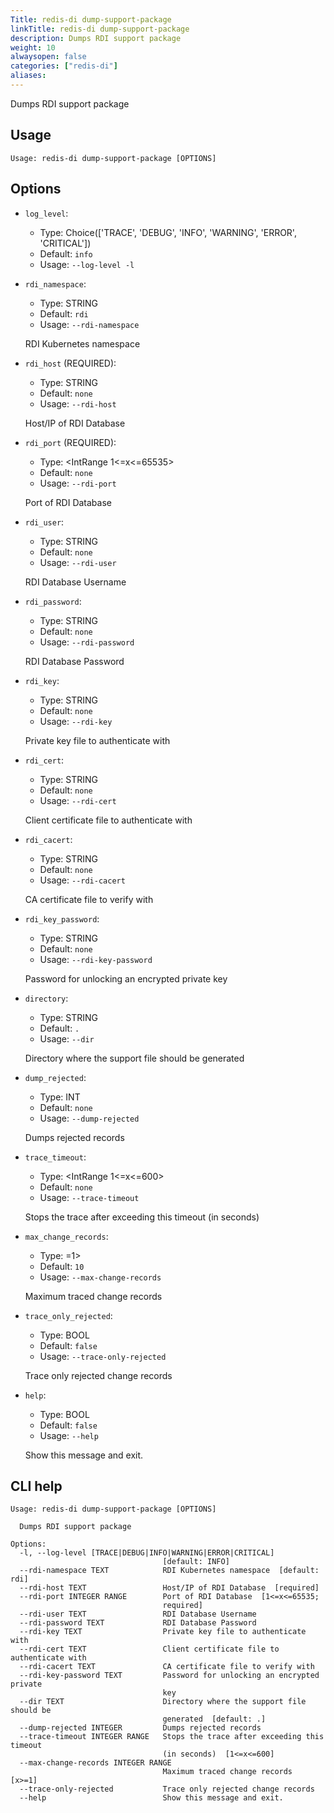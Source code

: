```yaml
---
Title: redis-di dump-support-package
linkTitle: redis-di dump-support-package
description: Dumps RDI support package
weight: 10
alwaysopen: false
categories: ["redis-di"]
aliases:
---
```


Dumps RDI support package

## Usage

```
Usage: redis-di dump-support-package [OPTIONS]
```

## Options

- `log_level`:

  - Type: Choice(['TRACE', 'DEBUG', 'INFO', 'WARNING', 'ERROR', 'CRITICAL'])
  - Default: `info`
  - Usage: `--log-level
-l`

- `rdi_namespace`:

  - Type: STRING
  - Default: `rdi`
  - Usage: `--rdi-namespace`

  RDI Kubernetes namespace

- `rdi_host` (REQUIRED):

  - Type: STRING
  - Default: `none`
  - Usage: `--rdi-host`

  Host/IP of RDI Database

- `rdi_port` (REQUIRED):

  - Type: <IntRange 1<=x<=65535>
  - Default: `none`
  - Usage: `--rdi-port`

  Port of RDI Database

- `rdi_user`:

  - Type: STRING
  - Default: `none`
  - Usage: `--rdi-user`

  RDI Database Username

- `rdi_password`:

  - Type: STRING
  - Default: `none`
  - Usage: `--rdi-password`

  RDI Database Password

- `rdi_key`:

  - Type: STRING
  - Default: `none`
  - Usage: `--rdi-key`

  Private key file to authenticate with

- `rdi_cert`:

  - Type: STRING
  - Default: `none`
  - Usage: `--rdi-cert`

  Client certificate file to authenticate with

- `rdi_cacert`:

  - Type: STRING
  - Default: `none`
  - Usage: `--rdi-cacert`

  CA certificate file to verify with

- `rdi_key_password`:

  - Type: STRING
  - Default: `none`
  - Usage: `--rdi-key-password`

  Password for unlocking an encrypted private key

- `directory`:

  - Type: STRING
  - Default: `.`
  - Usage: `--dir`

  Directory where the support file should be generated

- `dump_rejected`:

  - Type: INT
  - Default: `none`
  - Usage: `--dump-rejected`

  Dumps rejected records

- `trace_timeout`:

  - Type: <IntRange 1<=x<=600>
  - Default: `none`
  - Usage: `--trace-timeout`

  Stops the trace after exceeding this timeout (in seconds)

- `max_change_records`:

  - Type: <IntRange x>=1>
  - Default: `10`
  - Usage: `--max-change-records`

  Maximum traced change records

- `trace_only_rejected`:

  - Type: BOOL
  - Default: `false`
  - Usage: `--trace-only-rejected`

  Trace only rejected change records

- `help`:

  - Type: BOOL
  - Default: `false`
  - Usage: `--help`

  Show this message and exit.

## CLI help

```
Usage: redis-di dump-support-package [OPTIONS]

  Dumps RDI support package

Options:
  -l, --log-level [TRACE|DEBUG|INFO|WARNING|ERROR|CRITICAL]
                                  [default: INFO]
  --rdi-namespace TEXT            RDI Kubernetes namespace  [default: rdi]
  --rdi-host TEXT                 Host/IP of RDI Database  [required]
  --rdi-port INTEGER RANGE        Port of RDI Database  [1<=x<=65535;
                                  required]
  --rdi-user TEXT                 RDI Database Username
  --rdi-password TEXT             RDI Database Password
  --rdi-key TEXT                  Private key file to authenticate with
  --rdi-cert TEXT                 Client certificate file to authenticate with
  --rdi-cacert TEXT               CA certificate file to verify with
  --rdi-key-password TEXT         Password for unlocking an encrypted private
                                  key
  --dir TEXT                      Directory where the support file should be
                                  generated  [default: .]
  --dump-rejected INTEGER         Dumps rejected records
  --trace-timeout INTEGER RANGE   Stops the trace after exceeding this timeout
                                  (in seconds)  [1<=x<=600]
  --max-change-records INTEGER RANGE
                                  Maximum traced change records  [x>=1]
  --trace-only-rejected           Trace only rejected change records
  --help                          Show this message and exit.
```
